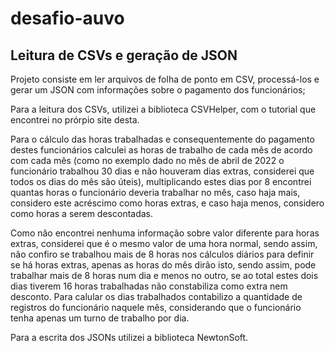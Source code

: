 # desafio-auvo

## Leitura de CSVs e geração de JSON

Projeto consiste em ler arquivos de folha de ponto em CSV, processá-los e gerar um JSON com informações sobre o pagamento dos funcionários;

Para a leitura dos CSVs, utilizei a biblioteca CSVHelper, com o tutorial que encontrei no prórpio site desta.

Para o cálculo das horas trabalhadas e consequentemente do pagamento destes funcionários calculei as horas de trabalho de cada mês de acordo com cada mês (como no exemplo dado no mês de abril de 2022 o funcionário trabalhou 30 dias e não houveram dias extras, considerei que todos os dias do mês são úteis), multiplicando estes dias por 8 encontrei quantas horas o funcionário deveria trabalhar no mês, caso haja mais, considero este acréscimo como horas extras, e caso haja menos, considero como horas a serem descontadas.

Como não encontrei nenhuma informação sobre valor diferente para horas extras, considerei que é o mesmo valor de uma hora normal, sendo assim, não confiro se trabalhou mais de 8 horas nos cálculos diários para definir se há horas extras, apenas as horas do mês dirão isto, sendo assim, pode trabalhar mais de 8 horas num dia e menos no outro, se ao total estes dois dias tiverem 16 horas trabalhadas não constabiliza como extra nem desconto.
Para calular os dias trabalhados contabilizo a quantidade de registros do funcionário naquele mês, considerando que o funcionário tenha apenas um turno de trabalho por dia.

Para a escrita dos JSONs utilizei a biblioteca NewtonSoft.